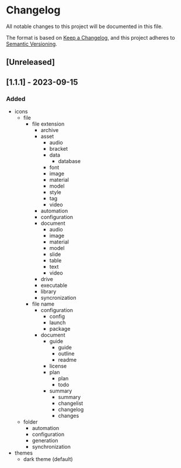 # Changelog

All notable changes to this project will be documented in this file.

The format is based on [Keep a Changelog](https://keepachangelog.com/en/1.0.0/),
and this project adheres to [Semantic Versioning](https://semver.org/spec/v2.0.0.html).

## [Unreleased]

## [1.1.1] - 2023-09-15

### Added

* icons
  * file
    * file extension
      * archive
      * asset
        * audio
        * bracket
        * data
          * database
        * font
        * image
        * material
        * model
        * style
        * tag
        * video
      * automation
      * configuration
      * document
        * audio
        * image
        * material
        * model
        * slide
        * table
        * text
        * video
      * drive
      * executable
      * library
      * syncronization
    * file name
      * configuration
        * config
        * launch
        * package
      * document
        * guide
          * guide
          * outline
          * readme
        * license
        * plan
          * plan
          * todo
        * summary
          * summary
          * changelist
          * changelog
          * changes
  * folder
    * automation
    * configuration
    * generation
    * synchronization
* themes
  * dark theme (default)
